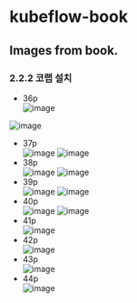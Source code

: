 # kubeflow-book



## Images from book.

### 2.2.2 코랩 설치

- 36p  
![image](https://drive.google.com/uc?export=view&id=16ppGlCkcP-wMcz-tvz8A2Csp0xXh1bFI)

![image](http://kubeflow.zipsacoding.com/kubeflow/36p-2.png)
-  37p  
![image](http://kubeflow.zipsacoding.com/kubeflow/37p-1.png)
![image](http://kubeflow.zipsacoding.com/kubeflow/37p-2.png)
- 38p  
![image](http://kubeflow.zipsacoding.com/kubeflow/38p-1.png) 
![image](http://kubeflow.zipsacoding.com/kubeflow/38p-2.png) 
- 39p  
![image](http://kubeflow.zipsacoding.com/kubeflow/39p-1.png) 
![image](http://kubeflow.zipsacoding.com/kubeflow/39p-2.png) 
- 40p  
![image](http://kubeflow.zipsacoding.com/kubeflow/40p-1.png) 
![image](http://kubeflow.zipsacoding.com/kubeflow/40p-2.png)
- 41p  
![image](http://kubeflow.zipsacoding.com/kubeflow/41p-1.png) 
- 42p  
 ![image](http://kubeflow.zipsacoding.com/kubeflow/42p-1.png) 
- 43p  
![image](http://kubeflow.zipsacoding.com/kubeflow/43p-1.png) 
- 44p  
![image](http://kubeflow.zipsacoding.com/kubeflow/44p-1.png) 



